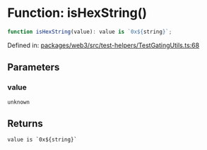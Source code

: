# Function: isHexString()

```ts
function isHexString(value): value is `0x${string}`;
```

Defined in: [packages/web3/src/test-helpers/TestGatingUtils.ts:68](https://github.com/towns-protocol/towns/blob/0db1fd0ac7258e8db8cedfb6183e8eade8284fa1/packages/web3/src/test-helpers/TestGatingUtils.ts#L68)

## Parameters

### value

`unknown`

## Returns

`` value is `0x${string}` ``
